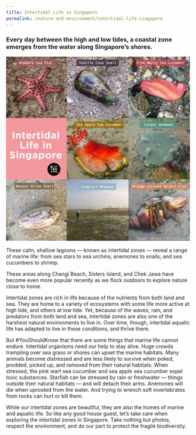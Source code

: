 ```yaml
---
title: Intertidal Life in Singapore
permalink: /nature-and-environment/intertidal-life-singapore
---
```

### Every day between the high and low tides, a coastal zone emerges from the water along Singapore’s shores. 

![Alt text for image on Isomer site](/images/intertidal-life-singapore.jpeg)

These calm, shallow lagoons — known as intertidal zones — reveal a range of marine life: from sea stars to sea urchins; anemones to snails; and sea cucumbers to shrimp.

These areas along Changi Beach, Sisters Island, and Chek Jawa have become even more popular recently as we flock outdoors to explore nature close to home.

Intertidal zones are rich in life because of the nutrients from both land and sea. They are home to a variety of ecosystems with some life more active at high tide, and others at low tide. Yet, because of the waves, rain, and predators from both land and sea, intertidal zones are also one of the harshest natural environments to live in. Over time, though, intertidal aquatic life has adapted to live in these conditions, and thrive there.

But #YouShouldKnow that there are some things that marine life cannot endure. Intertidal organisms need our help to stay alive. Huge crowds trampling over sea grass or shores can upset the marine habitats. Many animals become distressed and are less likely to survive when poked, prodded, picked up, and removed from their natural habitats. When stressed, the pink wart sea cucumber and sea apple sea cucumber expel toxic substances. Starfish can be stressed by rain or freshwater — things outside their natural habitats — and will detach their arms. Anemones will die when uprooted from the water. And trying to wrench soft invertebrates from rocks can hurt or kill them.

While our intertidal zones are beautiful, they are also the homes of marine and aquatic life. So like any good house guest, let’s take care when exploring the intertidal zones in Singapore. Take nothing but photos, respect the environment, and do our part to protect the fragile biodiversity.